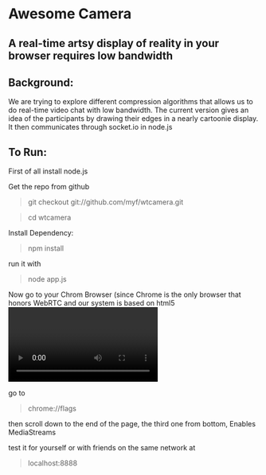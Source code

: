 Awesome Camera
================

A real-time artsy display of reality in your browser requires low bandwidth
------------------------------------------------------------------

Background:
------------
We are trying to explore different compression algorithms that allows us to do real-time video chat with low bandwidth. The current version gives an idea of the participants by drawing their edges in a nearly cartoonie display. It then communicates through socket.io in node.js

To Run:
---------

First of all install node.js

Get the repo from github
> git checkout git://github.com/myf/wtcamera.git

> cd wtcamera

Install Dependency:
> npm install

run it with
> node app.js

Now go to your Chrom Browser (since Chrome is the only browser that honors WebRTC and our system is based on html5 <video> and <canvas> elements (instead of Adobe Flash).

go to
> chrome://flags

then scroll down to the end of the page, the third one from bottom, Enables MediaStreams

test it for yourself or with friends on the same network at
>localhost:8888
